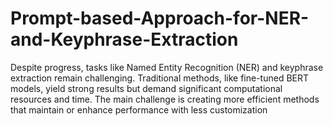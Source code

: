 # Prompt-based-Approach-for-NER-and-Keyphrase-Extraction
Despite progress, tasks like Named Entity Recognition (NER) and keyphrase extraction remain challenging. Traditional methods, like fine-tuned BERT models, yield strong results but demand significant computational resources and time. The main challenge is creating more efficient methods that maintain or enhance performance with less customization
